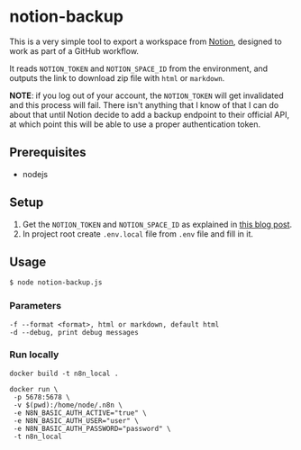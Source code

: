 # notion-backup

This is a very simple tool to export a workspace from [Notion](https://www.notion.so/), designed
to work as part of a GitHub workflow.

It reads `NOTION_TOKEN` and `NOTION_SPACE_ID` from the environment, and outputs the link to download zip file with `html` or `markdown`.

**NOTE**: if you log out of your account, the `NOTION_TOKEN` will get invalidated and this process
will fail. There isn't anything that I know of that I can do about that until Notion decide to add
a backup endpoint to their official API, at which point this will be able to use a proper
authentication token.

## Prerequisites

- nodejs

## Setup

1. Get the `NOTION_TOKEN` and `NOTION_SPACE_ID` as explained in
   [this blog post](https://medium.com/@arturburtsev/automated-notion-backups-f6af4edc298d).
2. In project root create `.env.local` file from `.env` file and fill in it.

## Usage

```bash
$ node notion-backup.js
```

### Parameters

```
-f --format <format>, html or markdown, default html
-d --debug, print debug messages
```

### Run locally

```docker
docker build -t n8n_local .

docker run \
 -p 5678:5678 \
 -v $(pwd):/home/node/.n8n \
 -e N8N_BASIC_AUTH_ACTIVE="true" \
 -e N8N_BASIC_AUTH_USER="user" \
 -e N8N_BASIC_AUTH_PASSWORD="password" \
 -t n8n_local
```
